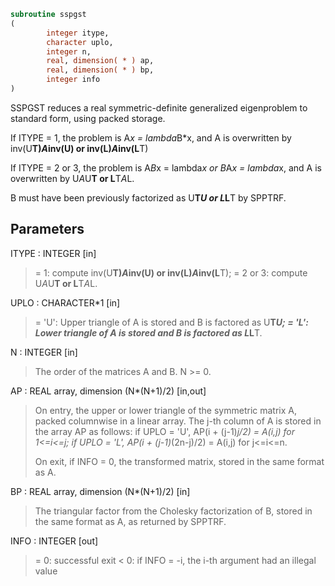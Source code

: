 ```fortran
subroutine sspgst
(
        integer itype,
        character uplo,
        integer n,
        real, dimension( * ) ap,
        real, dimension( * ) bp,
        integer info
)
```

SSPGST reduces a real symmetric-definite generalized eigenproblem
to standard form, using packed storage.

If ITYPE = 1, the problem is A*x = lambda*B*x,
and A is overwritten by inv(U**T)*A*inv(U) or inv(L)*A*inv(L**T)

If ITYPE = 2 or 3, the problem is A*B*x = lambda*x or
B*A*x = lambda*x, and A is overwritten by U*A*U**T or L**T*A*L.

B must have been previously factorized as U**T*U or L*L**T by SPPTRF.

## Parameters
ITYPE : INTEGER [in]
> = 1: compute inv(U**T)*A*inv(U) or inv(L)*A*inv(L**T);
> = 2 or 3: compute U*A*U**T or L**T*A*L.

UPLO : CHARACTER*1 [in]
> = 'U':  Upper triangle of A is stored and B is factored as
> U**T*U;
> = 'L':  Lower triangle of A is stored and B is factored as
> L*L**T.

N : INTEGER [in]
> The order of the matrices A and B.  N >= 0.

AP : REAL array, dimension (N*(N+1)/2) [in,out]
> On entry, the upper or lower triangle of the symmetric matrix
> A, packed columnwise in a linear array.  The j-th column of A
> is stored in the array AP as follows:
> if UPLO = 'U', AP(i + (j-1)*j/2) = A(i,j) for 1<=i<=j;
> if UPLO = 'L', AP(i + (j-1)*(2n-j)/2) = A(i,j) for j<=i<=n.
> 
> On exit, if INFO = 0, the transformed matrix, stored in the
> same format as A.

BP : REAL array, dimension (N*(N+1)/2) [in]
> The triangular factor from the Cholesky factorization of B,
> stored in the same format as A, as returned by SPPTRF.

INFO : INTEGER [out]
> = 0:  successful exit
> < 0:  if INFO = -i, the i-th argument had an illegal value
